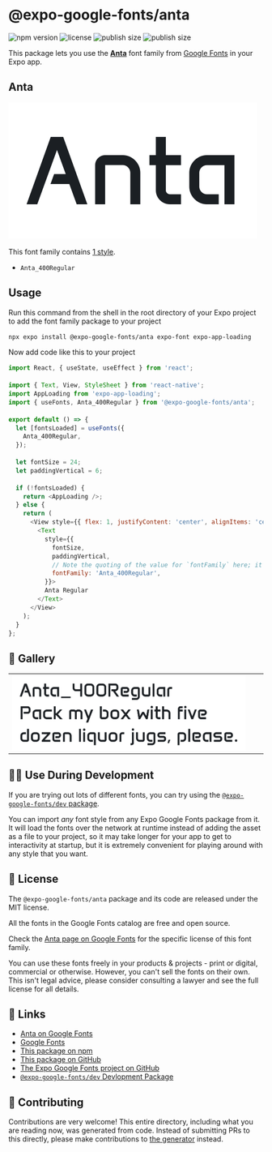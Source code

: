 # @expo-google-fonts/anta

![npm version](https://flat.badgen.net/npm/v/@expo-google-fonts/anta)
![license](https://flat.badgen.net/github/license/expo/google-fonts)
![publish size](https://flat.badgen.net/packagephobia/install/@expo-google-fonts/anta)
![publish size](https://flat.badgen.net/packagephobia/publish/@expo-google-fonts/anta)

This package lets you use the [**Anta**](https://fonts.google.com/specimen/Anta) font family from [Google Fonts](https://fonts.google.com/) in your Expo app.

## Anta

![Anta](./font-family.png)

This font family contains [1 style](#-gallery).

- `Anta_400Regular`

## Usage

Run this command from the shell in the root directory of your Expo project to add the font family package to your project
```sh
npx expo install @expo-google-fonts/anta expo-font expo-app-loading
```

Now add code like this to your project
```js
import React, { useState, useEffect } from 'react';

import { Text, View, StyleSheet } from 'react-native';
import AppLoading from 'expo-app-loading';
import { useFonts, Anta_400Regular } from '@expo-google-fonts/anta';

export default () => {
  let [fontsLoaded] = useFonts({
    Anta_400Regular,
  });

  let fontSize = 24;
  let paddingVertical = 6;

  if (!fontsLoaded) {
    return <AppLoading />;
  } else {
    return (
      <View style={{ flex: 1, justifyContent: 'center', alignItems: 'center' }}>
        <Text
          style={{
            fontSize,
            paddingVertical,
            // Note the quoting of the value for `fontFamily` here; it expects a string!
            fontFamily: 'Anta_400Regular',
          }}>
          Anta Regular
        </Text>
      </View>
    );
  }
};

```

## 🔡 Gallery


||||
|-|-|-|
|![Anta_400Regular](./Anta_400Regular.ttf.png)||||


## 👩‍💻 Use During Development

If you are trying out lots of different fonts, you can try using the [`@expo-google-fonts/dev` package](https://github.com/expo/google-fonts/tree/master/font-packages/dev#readme).

You can import *any* font style from any Expo Google Fonts package from it. It will load the fonts
over the network at runtime instead of adding the asset as a file to your project, so it may take longer
for your app to get to interactivity at startup, but it is extremely convenient
for playing around with any style that you want.

## 📖 License

The `@expo-google-fonts/anta` package and its code are released under the MIT license.

All the fonts in the Google Fonts catalog are free and open source.

Check the [Anta page on Google Fonts](https://fonts.google.com/specimen/Anta) for the specific license of this font family.

You can use these fonts freely in your products & projects - print or digital, commercial or otherwise. However, you can't sell the fonts on their own. This isn't legal advice, please consider consulting a lawyer and see the full license for all details.

## 🔗 Links

- [Anta on Google Fonts](https://fonts.google.com/specimen/Anta)
- [Google Fonts](https://fonts.google.com/)
- [This package on npm](https://www.npmjs.com/package/@expo-google-fonts/anta)
- [This package on GitHub](https://github.com/expo/google-fonts/tree/master/font-packages/anta)
- [The Expo Google Fonts project on GitHub](https://github.com/expo/google-fonts)
- [`@expo-google-fonts/dev` Devlopment Package](https://github.com/expo/google-fonts/tree/master/font-packages/dev)

## 🤝 Contributing

Contributions are very welcome! This entire directory, including what you are reading now, was generated from code. Instead of submitting PRs to this directly, please make contributions to [the generator](https://github.com/expo/google-fonts/tree/master/packages/generator) instead.
